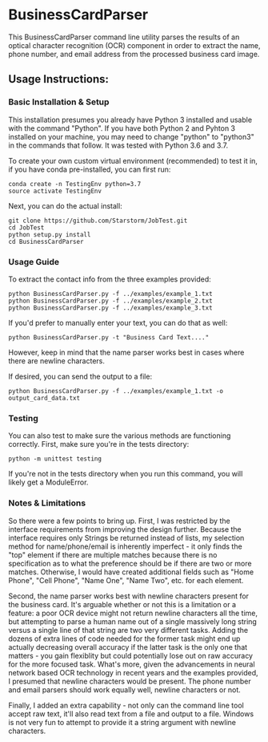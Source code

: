 # BusinessCardParser

This BusinessCardParser command line utility parses the results of an optical character recognition (OCR) component in order to extract the name, phone number, and email address from the processed business card image.

## Usage Instructions:

### Basic Installation & Setup
This installation presumes you already have Python 3 installed and usable with the command "Python". If you have both Python 2 and Pyhton 3 installed on your machine, you may need to change "python" to "python3" in the commands that follow. It was tested with Python 3.6 and 3.7. 

To create your own custom virtual environment (recommended) to test it in, if you have conda pre-installed, you can first run:
```
conda create -n TestingEnv python=3.7
source activate TestingEnv
```
Next, you can do the actual install:
```
git clone https://github.com/Starstorm/JobTest.git
cd JobTest
python setup.py install
cd BusinessCardParser
```
### Usage Guide
To extract the contact info from the three examples provided:
```
python BusinessCardParser.py -f ../examples/example_1.txt
python BusinessCardParser.py -f ../examples/example_2.txt
python BusinessCardParser.py -f ../examples/example_3.txt
```
If you'd prefer to manually enter your text, you can do that as well:
```
python BusinessCardParser.py -t "Business Card Text...."
```
However, keep in mind that the name parser works best in cases where there are newline characters.

If desired, you can send the output to a file:
```
python BusinessCardParser.py -f ../examples/example_1.txt -o output_card_data.txt
```
### Testing
You can also test to make sure the various methods are functioning correctly. First, make sure you're in the tests directory:
```
python -m unittest testing
```
If you're not in the tests directory when you run this command, you will likely get a ModuleError.

### Notes & Limitations
So there were a few points to bring up.
First, I was restricted by the interface requirements from improving the design further. Because the interface requires only Strings be returned instead of lists, my selection method for name/phone/email is inherently imperfect - it only finds the "top" element if there are multiple matches because there is no specification as to what the preference should be if there are two or more matches. Otherwise, I would have created additional fields such as "Home Phone", "Cell Phone", "Name One", "Name Two", etc. for each element. 

Second, the name parser works best with newline characters present for the business card. It's arguable whether or not this is a limitation or a feature: a poor OCR device might not return newline characters all the time, but attempting to parse a human name out of a single massively long string versus a single line of that string are two very different tasks. Adding the dozens of extra lines of code needed for the former task might end up actually decreasing overall accuracy if the latter task is the only one that matters - you gain flexiblity but could potentially lose out on raw accuracy for the more focused task. What's more, given the advancements in neural network based OCR technology in recent years and the examples provided, I presumed that newline characters would be present. The phone number and email parsers should work equally well, newline characters or not.

Finally, I added an extra capability - not only can the command line tool accept raw text, it'll also read text from a file and output to a file. Windows is not very fun to attempt to provide it a string argument with newline characters.
